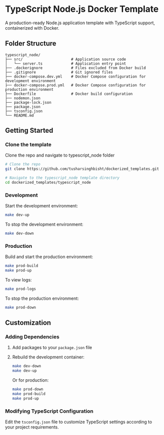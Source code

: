 # TypeScript Node.js Docker Template

A production-ready Node.js application template with TypeScript support, containerized with Docker.

## Folder Structure

```
typescript_node/
├── src/                      # Application source code
│   └── server.ts             # Application entry point
├── .dockerignore             # Files excluded from Docker build
├── .gitignore                # Git ignored files
├── docker-compose.dev.yml    # Docker Compose configuration for development environment
├── docker-compose.prod.yml   # Docker Compose configuration for production environment
├── Dockerfile                # Docker build configuration
├── nodemon.json              
├── package-lock.json         
├── package.json              
├── tsconfig.json             
└── README.md                 
```

## Getting Started

### Clone the template
Clone the repo and navigate to typescript_node folder

   ```bash
   # Clone the repo
   git clone https://github.com/tusharsinghbisht/dockerized_templates.git
   
   # Navigate to the typescript_node template directory
   cd dockerized_templates/typescript_node
   ```

### Development
Start the development environment:
```bash
make dev-up
```

To stop the development environment:
```bash
make dev-down
```

### Production
Build and start the production environment:
```bash
make prod-build
make prod-up
```

To view logs:
```bash
make prod-logs
```

To stop the production environment:
```bash
make prod-down
```

## Customization

### Adding Dependencies

1. Add packages to your `package.json` file
2. Rebuild the development container:
   ```bash
   make dev-down
   make dev-up
   ```
   
   Or for production:
   ```bash
   make prod-down
   make prod-build
   make prod-up
   ```

### Modifying TypeScript Configuration

Edit the `tsconfig.json` file to customize TypeScript settings according to your project requirements.
